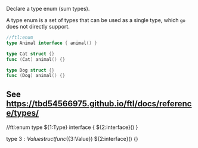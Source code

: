 Declare a type enum (sum types).

A type enum is a set of types that can be used as a single type, which `go` does not directly support.

```go
//ftl:enum
type Animal interface { animal() }

type Cat struct {}
func (Cat) animal() {}

type Dog struct {}
func (Dog) animal() {}
```

See https://tbd54566975.github.io/ftl/docs/reference/types/
---

//ftl:enum
type ${1:Type} interface { ${2:interface}() }

type ${3:Value} struct {}
func (${3:Value}) ${2:interface}() {}
